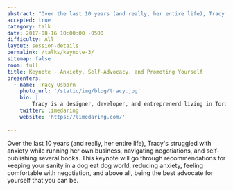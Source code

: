 ```yaml
---
abstract: "Over the last 10 years (and really, her entire life), Tracy's struggled with anxiety while running her own business, navigating negotiations, and self-publishing several books. This keynote will go through recommendations for keeping your sanity in a dog eat dog world, reducing anxiety, feeling comfortable with negotiation, and above all, being the best advocate for yourself that you can be."
accepted: true
category: talk
date: 2017-08-16 10:00:00 -0500
difficulty: All
layout: session-details
permalink: /talks/keynote-3/
sitemap: false
room: full
title: Keynote - Anxiety, Self-Advocacy, and Promoting Yourself
presenters:
  - name: Tracy Osborn
    photo_url: '/static/img/blog/tracy.jpg'
    bio: |
        Tracy is a designer, developer, and entreprenerd living in Toronto, Canada. She's the author of [Hello Web App](https://hellowebbooks.com/#packages) and [Hello Web App: Intermediate Concepts](https://hellowebbooks.com/#packages), and her third book, [Hello Web Design](https://hellowebbooks.com/#packages), is forthcoming. A frequent speaker, she has been onstage at DjangoCon US, PyCon US, EuroPython, Write The Docs, and many other conferences. She's also an avid outdoorswoman and would love to go on a hike with you.
    twitter: limedaring
    website: 'https://limedaring.com/'
    
---
```

Over the last 10 years (and really, her entire life), Tracy's struggled with anxiety while running her own business, navigating negotiations, and self-publishing several books. This keynote will go through recommendations for keeping your sanity in a dog eat dog world, reducing anxiety, feeling comfortable with negotiation, and above all, being the best advocate for yourself that you can be.
